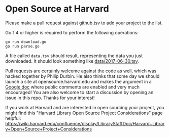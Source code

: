 # Open Source at Harvard

Please make a pull request against [github.tsv](github.tsv) to add your project to the list.

Go 1.4 or higher is required to perform the following operations:

    go run download.go
    go run parse.go

A file called `data.tsv` should result, representing the data you just downloaded. It should look something like [data/2017-06-30.tsv](data/2017-06-30.tsv).

Pull requests are certainly welcome against the code as well, which was hacked together by Philip Durbin. He also thinks that some day we should launch a site at opensource.harvard.edu and makes the argument in a [Google doc][] where public comments are enabled and very much encouraged! You are also welcome to start a discussion by opening an issue in this repo. Thanks for your interest!

If you work at Harvard and are interested in open sourcing your project, you might find this "Harvard Library Open Source Project Considerations" page helpful: https://wiki.harvard.edu/confluence/display/LibraryStaffDoc/Harvard+Library+Open+Source+Project+Considerations

[Google doc]: https://docs.google.com/document/d/1CSWV9VxHfJj_ahArNYTsCAG0D8OtSfZhrCwpNiIKWQw/edit?usp=sharing
